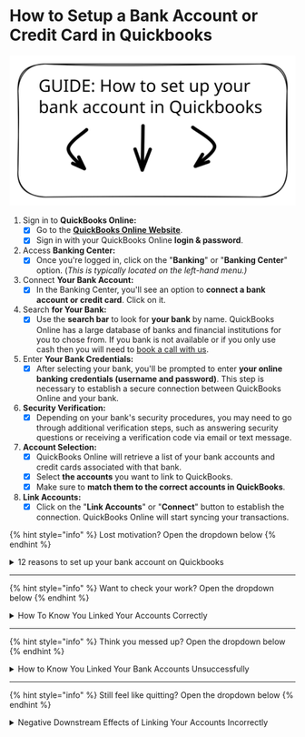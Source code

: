 # How to Setup a Bank Account or Credit Card in Quickbooks

<img src="../../.gitbook/assets/Set up Bank Accts in QB" alt="" class="gitbook-drawing">

1. Sign in to **QuickBooks Online:**
   * [x] Go to the [**QuickBooks Online Website**](https://quickbooks.intuit.com/).
   * [x] Sign in with your QuickBooks Online **login & password**.
2. Access **Banking Center:**
   * [x] Once you're logged in, click on the "**Banking**" or "**Banking Center**" option. (_This is typically located on the left-hand menu.)_
3. Connect **Your Bank Account:**
   * [x] In the Banking Center, you'll see an option to **connect a bank account or credit card**. Click on it.
4. Search **for Your Bank:**
   * [x] Use the **search bar** to look for **your bank** by name. QuickBooks Online has a large database of banks and financial institutions for you to chose from. If you bank is not available or if you only use cash then you will need to [book a call with us](https://calendly.com/ousmane-1/accounting-help).
5. Enter **Your Bank Credentials:**
   * [x] After selecting your bank, you'll be prompted to enter **your online banking credentials (username and password)**. This step is necessary to establish a secure connection between QuickBooks Online and your bank.
6. **Security Verification:**
   * [x] Depending on your bank's security procedures, you may need to go through additional verification steps, such as answering security questions or receiving a verification code via email or text message.
7. **Account Selection:**
   * [x] QuickBooks Online will retrieve a list of your bank accounts and credit cards associated with that bank.
   * [x] Select **the accounts** you want to link to QuickBooks.
   * [x] Make sure to **match them to the correct accounts in QuickBooks**.
8. **Link Accounts:**
   * [x] Click on the "**Link Accounts**" or "**Connect**" button to establish the connection. QuickBooks Online will start syncing your transactions.

{% hint style="info" %}
Lost motivation? Open the dropdown below
{% endhint %}

<details>

<summary>12 reasons to set up your bank account on Quickbooks</summary>

### Positive Downstream Effects

Setting up your bank accounts and financial records correctly in QuickBooks Online can have several positive downstream effects for your business. These effects contribute to better financial management, decision-making, and overall operational efficiency. Here are some of the positive downstream effects:

<mark style="color:green;">**Accurate Financial Statements:**</mark>

* When your bank accounts are correctly linked and transactions are categorized accurately, your financial statements, including the balance sheet and income statement, will reflect your true financial position. This accuracy is vital for making informed business decisions.

<mark style="color:green;">**Streamlined Bookkeeping:**</mark>

* Automating the import of bank transactions and categorization reduces the manual effort required for bookkeeping. This saves time and reduces the risk of data entry errors, making your financial records more reliable.

<mark style="color:green;">**Real-Time Data:**</mark>

* With bank feeds and automatic updates, you have access to real-time financial data. This enables you to make timely decisions based on up-to-date information rather than relying on outdated records.

<mark style="color:green;">**Improved Budgeting and Forecasting:**</mark>

* Accurate financial data allows for better budgeting and forecasting. You can create more realistic budgets and financial projections, helping you plan for future expenses, revenue, and growth.

<mark style="color:green;">**Efficient Tax Preparation:**</mark>

* Properly categorized transactions make tax preparation more straightforward and accurate. You can easily generate tax reports and export data for your accountant or tax professional during tax season.

<mark style="color:green;">**Faster Reconciliation:**</mark>

* Bank reconciliation becomes faster and more accurate when your records match your bank statements. This reduces the time and effort needed to ensure that your books are in sync with your actual financial activity.

<mark style="color:green;">**Better Cash Flow Management:**</mark>

* By having an accurate picture of your cash flow in QuickBooks Online, you can better manage your business's cash needs. This includes ensuring you have enough cash on hand to cover expenses and investments.

<mark style="color:green;">**Financial Analysis:**</mark>

* With clean and accurate financial data, you can perform meaningful financial analysis. This might include assessing the profitability of different products or services, identifying cost-saving opportunities, and evaluating your business's financial health.

<mark style="color:green;">**Compliance and Auditing:**</mark>

* Accurate financial records are essential for compliance with regulatory requirements and for potential audits. Properly documented transactions and financial statements can help your business remain in good standing.

<mark style="color:green;">**Creditworthiness:**</mark>

* If you ever need to apply for loans or seek external financing, having well-maintained financial records can enhance your business's creditworthiness. Lenders and investors often review financial statements to assess risk.

<mark style="color:green;">**Reduced Stress:**</mark>

* Accurate and organized financial records reduce the stress associated with financial management. You'll have peace of mind knowing that your financial data is in order, making it easier to focus on other aspects of your business.

<mark style="color:green;">**Business Growth:**</mark>

* As your business grows, having a solid financial foundation becomes increasingly important. Properly set up financial records in QuickBooks Online can scale with your business, accommodating your needs as you expand.

***

In summary, setting up and maintaining your financial records correctly in QuickBooks Online can lead to increased financial transparency, efficiency, and reliability. These benefits not only facilitate better decision-making but also contribute to the long-term success and sustainability of your business.

</details>

***

{% hint style="info" %}
Want to check your work? Open the dropdown below
{% endhint %}

<details>

<summary>How To Know You Linked Your Accounts Correctly</summary>

Once you've linked your bank accounts to QuickBooks Online, you should look for several indicators to confirm that the linkage was successful. Here's what you should check for:

<mark style="color:green;">**Bank Account List:**</mark>

* After linking your bank accounts, you should see a list of your connected accounts in the Banking Center or the Chart of Accounts in QuickBooks Online. These accounts should be labeled with the correct account types (e.g., checking, savings, credit card).

<mark style="color:green;">**Transaction Data:**</mark>

* QuickBooks Online should start importing your recent transactions from the linked bank accounts. These transactions will typically appear in the Banking Center or Transaction list. Ensure that the transactions match your actual financial activity.

<mark style="color:green;">**Bank Balance:**</mark>

* The bank balance displayed in QuickBooks Online should match the actual balance of your bank accounts. You can check this in the Banking Center or by viewing the account details in the Chart of Accounts.

<mark style="color:green;">**Last Sync Date:**</mark>

* You can also check the last sync date to confirm that your transactions are up to date. QuickBooks Online usually displays the date and time of the last successful sync with your bank.

<mark style="color:green;">**Transaction Categories:**</mark>

* As transactions are imported, they should be categorized correctly. QuickBooks Online uses algorithms to suggest categories, but you should review and adjust them as needed to ensure accurate bookkeeping.

<mark style="color:green;">**Reconciliation**</mark>

* If you use the bank reconciliation feature in QuickBooks Online, you should be able to reconcile your bank accounts with your bank statements. This process helps ensure that your records match your bank's records.

<mark style="color:green;">**Automatic Updates:**</mark>

* QuickBooks Online should continue to automatically update your transactions regularly, so you don't have to manually input them. Check that new transactions are being imported as they occur.

<mark style="color:green;">**Bank Balance Reconciliation:**</mark>

* Periodically, perform bank reconciliations to ensure that your QuickBooks Online records match your bank statements. This is a critical step in verifying the accuracy of your financial data.

<mark style="color:green;">**No Error Messages:**</mark>

* After linking your accounts, check for any error messages or notifications. Error messages may indicate issues with the connection that need to be resolved.

<mark style="color:green;">**Bank Feed Status:**</mark>

* QuickBooks Online often provides a bank feed status or connection status for each linked account. It will usually indicate whether the connection is active and if there are any issues with syncing data. Ensure that the status is "Connected" or "Active.”

</details>

***

{% hint style="info" %}
Think you messed up? Open the dropdown below
{% endhint %}

<details>

<summary>How to Know You Linked Your Bank Accounts Unsuccessfully</summary>

If you suspect that you have not successfully linked your bank accounts to QuickBooks Online, there are several signs and issues to look for. An unsuccessful link can lead to discrepancies in your financial records and hinder your ability to manage your finances effectively. Here are some indicators that your bank accounts may not be linked successfully:

<mark style="color:red;">**No Transactions Imported:**</mark>

* One of the most obvious signs is the absence of imported transactions in QuickBooks Online. If you don't see any recent transactions from your bank accounts, it's likely that the link was unsuccessful.

<mark style="color:red;">**Error Messages:**</mark>

* Look for error messages or notifications within QuickBooks Online. These messages often provide information about what went wrong during the linking process. Common error messages may include incorrect login credentials, connection issues, or bank-specific errors.

<mark style="color:red;">**Disconnected Status:**</mark>

* Check the status of your bank account connections in the Banking Center. If the status is "Disconnected" or "Inactive," it indicates a problem with the connection.

<mark style="color:red;">**Incorrect Balances:**</mark>

* If the bank balance displayed in QuickBooks Online does not match the actual balance of your bank account, it's a clear sign of an issue. Ensure that the balances align to confirm a successful connection.

<mark style="color:red;">**Duplicate Transactions:**</mark>

* Sometimes, an unsuccessful link may result in duplicate transactions being imported into QuickBooks Online. If you see the same transactions imported multiple times, it's a sign of a problem.

<mark style="color:red;">**Inability to Sync:**</mark>

* If you're unable to manually trigger a synchronization or the automatic sync is not functioning as expected, this suggests that the link may not be set up correctly.

<mark style="color:red;">**Mismatched Categories:**</mark>

* If transactions are imported but not categorized correctly, it can indicate that the link didn't capture the data accurately. Check for misclassified transactions in your bank feeds.

<mark style="color:red;">**Unusual or Missing Transactions:**</mark>

* Look for any unusual or missing transactions. Transactions may be missing or incomplete if the link is not working as intended.

<mark style="color:red;">**Bank Authentication Issues:**</mark>

* If you encounter difficulties in providing the correct bank credentials, such as repeated requests for verification or login failures, it can prevent the successful linking of your accounts.

<mark style="color:red;">**Bank Policy Restrictions:**</mark>

* Some banks have policies that restrict third-party access, and this can affect the linking process. Check with your bank to ensure they support the use of financial management software like QuickBooks Online.

<mark style="color:red;">**Slow or No Response:**</mark>

* If the connection to your bank is slow or unresponsive, it may indicate problems with the bank's servers or network issues.

</details>

***

{% hint style="info" %}
Still feel like quitting? Open the dropdown below
{% endhint %}

<details>

<summary>Negative Downstream Effects of Linking Your Accounts Incorrectly</summary>

Setting up your bank accounts and financial records correctly in QuickBooks Online should generally lead to positive outcomes as it helps improve financial accuracy and efficiency.

However, it's essential to note that there are no inherent negative downstream effects of setting things up correctly in QuickBooks Online.

Instead, the potential negative outcomes typically arise from errors, mismanagement, or misconfigurations in your financial setup. Here are some potential negative effects if things are not set up correctly:

***

<mark style="color:red;">**Inaccurate Financial Statements:**</mark>

* If you make mistakes in data entry or categorization, your financial statements can become inaccurate. This can lead to incorrect financial analysis, budgeting, and decision-making.

<mark style="color:red;">**Cash Flow Problems:**</mark>

* Failing to record income or expenses accurately can result in cash flow problems. You might not have enough cash on hand to cover your obligations, leading to financial strain.

<mark style="color:red;">**Tax Compliance Issues:**</mark>

* Incorrectly categorized transactions can lead to tax compliance problems. You may underreport income or overstate expenses, potentially triggering audits or penalties.

<mark style="color:red;">**Inefficient Bookkeeping:**</mark>

* If your accounts and transactions are not set up correctly, it can lead to inefficient bookkeeping processes. You may spend more time reconciling accounts or fixing errors.

<mark style="color:red;">**Decision-Making Errors:**</mark>

* Inaccurate financial data can lead to poor decision-making. You might invest in projects or make financial commitments based on incorrect information.

<mark style="color:red;">**Reporting Errors:**</mark>

* Incorrectly set up accounts can result in reporting errors. This can lead to difficulties in obtaining accurate financial reports and sharing financial information with stakeholders.

<mark style="color:red;">**Audit Risks:**</mark>

* If your financial records are not set up correctly and do not accurately reflect your financial activity, it can increase the risk of audit or scrutiny by tax authorities.

<mark style="color:red;">**Loss of Credibility:**</mark>

* Inaccurate financial records can damage your business's credibility, especially when dealing with investors, lenders, or partners who rely on accurate financial data.

<mark style="color:red;">**Legal Consequences:**</mark>

* Serious financial mismanagement can lead to legal consequences, including lawsuits or regulatory penalties, especially if it involves intentional fraud or misrepresentation.

<mark style="color:red;">**Operational Inefficiencies:**</mark>

* Poorly managed financial records can result in operational inefficiencies, as you may struggle to track expenses, income, and other financial data.

<mark style="color:red;">**Wasted Time and Resources:**</mark>

* Fixing errors in your financial records can be time-consuming and may require additional resources. This time and effort could have been better spent on other aspects of your business.

<mark style="color:red;">**Missed Opportunities:**</mark>

* If your financial data is not up to date and accurate, you might miss opportunities for growth, cost-saving, or investment

***

To avoid these negative consequences, it's crucial to invest time and effort in setting up your financial records correctly in QuickBooks Online. This includes regularly reviewing and reconciling your accounts, categorizing transactions accurately, and seeking professional guidance when needed. Additionally, staying informed about accounting and tax regulations relevant to your business can help you maintain compliance and minimize risks.

**If you encounter any of these issues or suspect that your bank accounts are not linked successfully, here's what you can do:**

1. Check Bank Information: Verify that you have entered your bank's login credentials correctly, including your username and password. Ensure that your bank allows third-party access.
2. Review Bank Policies: Check with your bank to understand if there are any specific policies or restrictions regarding third-party access and data sharing.
3. Contact Customer Support: If you are unable to resolve the issue on your own, contact QuickBooks Online customer support or your bank's support for assistance. They can help troubleshoot the problem and provide guidance on how to link your accounts successfully.
4. Update QuickBooks Online: Ensure that your QuickBooks Online software is up to date. Sometimes, updates may include bug fixes and improvements related to bank account linking.
5. Reattempt the Linking Process: If an issue was encountered during the initial setup, consider reattempting the linking process to see if the problem is resolved.
6. Remember that it's crucial to address any linking issues promptly to maintain accurate financial records and ensure the smooth operation of your financial management in QuickBooks Online.

</details>
